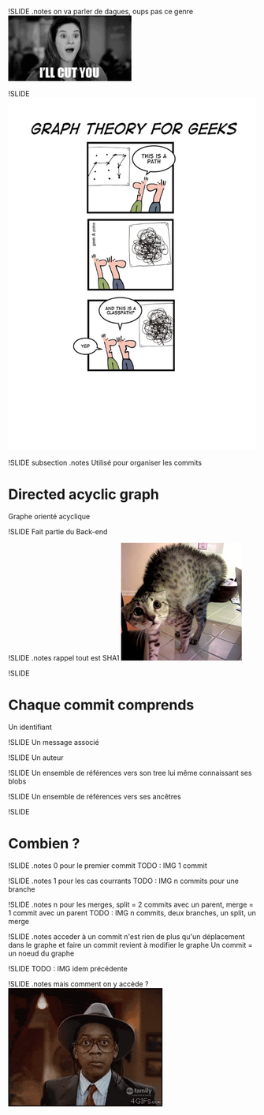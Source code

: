 !SLIDE
.notes on va parler de dagues, oups pas ce genre
![Poignard](cut.gif)

!SLIDE
![Graphe](graph.jpg)

!SLIDE subsection
.notes Utilisé pour organiser les commits
# Directed acyclic graph #

Graphe orienté acyclique

!SLIDE
Fait partie du Back-end

!SLIDE
.notes rappel tout est SHA1
![SHA](chat.gif)

!SLIDE
# Chaque commit comprends
Un identifiant

!SLIDE
Un message associé

!SLIDE
Un auteur

!SLIDE
Un ensemble de références vers son tree lui même connaissant ses blobs

!SLIDE
Un ensemble de références vers ses ancêtres

!SLIDE
# Combien ?

!SLIDE
.notes 0 pour le premier commit
TODO : IMG 1 commit

!SLIDE
.notes 1 pour les cas courrants
TODO : IMG n commits pour une branche


!SLIDE
.notes n pour les merges, split = 2 commits avec un parent, merge = 1 commit avec un parent
TODO : IMG n commits, deux branches, un split, un merge


!SLIDE
.notes acceder à un commit n'est rien de plus qu'un déplacement dans le graphe et faire un commit revient à modifier le graphe
Un commit = un noeud du graphe

!SLIDE
TODO : IMG idem précédente

!SLIDE
.notes mais comment on y accède ?
![Perplexe](perplex.gif)


